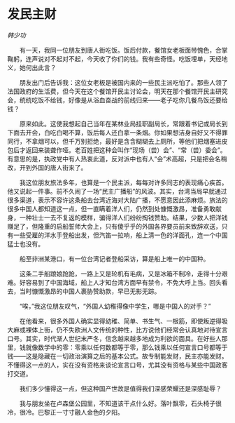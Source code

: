 # 发民主财

*韩少功*

　　有一天，我同一位朋友到唐人街吃饭。饭后付款，餐馆女老板面带愧色，合掌鞠躬，连声说对不起对不起，今天收了你们的钱。我有些奇怪。吃饭埋单，天经地义，她何出此言？

　　朋友出门后告诉我：这位女老板是被国内来的一些民主派吃怕了。那些人领了法国政府的生活费，但今天在这个餐馆开民主讨论会，明天在那个餐馆开民主研究会，统统吃饭不给钱，好像是从浴血奋战的前线归来——老子吃你几餐鸟饭还要给钱？

　　原来如此。这使我想起自己当年在某林业局挂职副局长，常跟着书记或局长到下面去开会，白吃白喝不算，饭后每人还白拿一条烟。你如果想洁身自好又不得罪同行，不拿烟可以，但千万别拒绝，最好是含含糊糊去上厕所，等他们把烟塞进皮包后才返回来装聋作哑。老百姓把这种会叫作“现场（尝）会”、“常（尝）委会”。有意思的是，执政党中有人热衷此道，反对派中也有人“会”术高超，只是把会名稍改，开到外国的唐人街来了。

　　我这位朋友旅法多年，也算是一个民主派，每每对许多同志的表现痛心疾首。他又说起一件事。前不久闹了一场“民主广播船”的风波。其实，台湾当局早就通过很多渠道，表示不容许这条船去台湾近海对大陆广播，不愿意因此添麻烦。旅法的很多中国人都知道这一点，但一直瞒着洋人们，仍然到处慷慨激昂，准备勇敢献身，一种壮士一去不复返的模样，骗得洋人们纷纷掏钱赞助。结果，少数人把洋钱赚足了，但隆重的启船誓师大会上，只有傻乎乎的外国各界要员前来致辞欢送，只有一些受雇的洋水手登船出发，但汽笛一拉响，船上清一色的洋面孔，连一个中国猛士也没有。

　　船至非洲某港口，有一位台湾记者登船采访，算是船上唯一的中国种。

　　这条二手船踉娘跄跄，一路上又是轮机有毛病，又是冰箱不制冷，走得十分艰难。好容易到了中国海域，船上人才知台湾方面早有禁令，不免大呼上当。回头看去，当时慷慨激昂的中国人裹胁赞助款，早已无影无踪。

　　“唉，”我这位朋友叹气，“外国人幼稚得像中学生，哪是中国人的对手？”

　　在他看来，很多外国人确实显得幼稚、简单、书生气、一根筋，即使叛逆得吸大麻或裸体上街，仍不失欧洲人文传统的种性，比方说他们经常会认真地对待宣言口号。其实，时代渐人世纪末严冬，信念越来越多地成为利欲的面具。在好些人那里，钱就像数学中的零：零乘以任何数都等于零，那么钱乘以任何宣言口号都等于钱——这是隐藏在一切政治演算之后的基本公式。故专制能发财，民主亦能发财。不懂得这一点的人，实在没有资格来谈论宣言口号，尤其没有资格与某些中国政客打交道。

　　我们多少懂得这一点，但这种国产世故是值得我们深感荣耀还是深感耻辱？

　　我与朋友坐在卢森堡公园里，不知道该干点什么好。落叶飘零，石头椅子很冷，很冷。巴黎正一寸寸融人金色的夕阳。